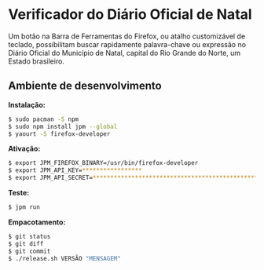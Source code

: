 # Verificador do Diário Oficial de Natal

Um botão na Barra de Ferramentas do Firefox, ou atalho customizável de teclado, possibilitam buscar rapidamente palavra-chave ou expressão no Diário Oficial do Município de Natal, capital do Rio Grande do Norte, um Estado brasileiro.

## Ambiente de desenvolvimento

**Instalação:**

```sh
$ sudo pacman -S npm
$ sudo npm install jpm --global
$ yaourt -S firefox-developer
```

**Ativação:**

```sh
$ export JPM_FIREFOX_BINARY=/usr/bin/firefox-developer
$ export JPM_API_KEY=*****************
$ export JPM_API_SECRET=****************************************************************

```

**Teste:**

```sh
$ jpm run
```

**Empacotamento:**
```sh
$ git status
$ git diff
$ git commit
$ ./release.sh VERSÃO "MENSAGEM"
```
